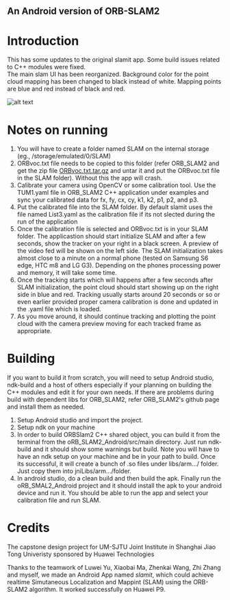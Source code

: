 ## An Android version of ORB-SLAM2

# Introduction

This has some updates to the original slamit app. Some build issues related to C++ modules were fixed.                                                  
The main slam UI has been reorganized. Background color for the point cloud mapping has been changed to black instead of white. Mapping points are blue and red instead of black and red.

![alt text][logo]

[logo]: https://github.com/aivijay/slamit_ORBSLAM2_on_Android/blob/master/images/slam-samsung-s6edge.png "SMAL Screenshot"

# Notes on running

1. You will have to create a folder named SLAM on the internal storage (eg., /storage/emulated/0/SLAM)
2. ORBvoc.txt file needs to be copied to this folder (refer ORB_SLAM2 and get the zip file <a href="https://github.com/raulmur/ORB_SLAM2/blob/master/Vocabulary/ORBvoc.txt.tar.gz">ORBvoc.txt.tar.gz</a> and untar it and put the ORBvoc.txt file in the SLAM folder). Without this the app will crash.
3. Calibrate your camera using OpenCV or some calibration tool. Use the TUM1.yaml file in ORB_SLAM2 C++ application under examples and sync your calibrated data for fx, fy, cx, cy, k1, k2, p1, p2, and p3.
4. Put the calibrated file into the SLAM folder. By default slamit uses the file named List3.yaml as the calibration file if its not slected during the run of the application
5. Once the calibration file is selected and ORBvoc.txt is in your SLAM folder. The applicastion should start initialize SLAM and after a few seconds, show the tracker on your right in a black screen. A preview of the video fed will be shown on the left side. The SLAM initialization takes almost close to a minute on a normal phone (tested on Samsung S6 edge, HTC m8 and LG G3). Depending on the phones processing power and memory, it will take some time.
6. Once the tracking starts which will happens after a few seconds after SLAM initialization, the point cloud should start showing up on the right side in blue and red. Tracking usually starts around 20 seconds or so or even earlier provided proper camera calibration is done and updated in the .yaml file which is loaded. 
7. As you move around, it should continue tracking and plotting the point cloud with the camera preview moving for each tracked frame as appropriate.

# Building

If you want to build it from scratch, you will need to setup Android studio, ndk-build and a host of others especially if your planning on building the C++ modules and edit it for your own needs.
If there are problems during build with dependent libs for ORB_SLAM2, refer ORB_SLAM2's github page and install them as needed.

1. Setup Android studio and import the project.
2. Setup ndk on your machine
3. In order to build ORBSlam2 C++ shared object, you can build it from the terminal from the oRB_SLAM2_Android/src/main directory. Just run ndk-build and it should show some warnings but build. Note you will have to have an ndk setup on your machine and be in your path to build. Once its successful, it will create a bunch of .so files under libs/arm.../ folder. Just copy them into jniLibs/arm.../folder. 
4. In android studio, do a clean build and then build the apk. Finally run the oRB_SMAL2_Android project and it should install the apk to your android device and run it. You should be able to run the app and select your calibration file and run SLAM.

# Credits
The capstone design project for UM-SJTU Joint Institute in Shanghai Jiao Tong Univeristy sponsored by Huawei Technologies

Thanks to the teamwork of Luwei Yu, Xiaobai Ma, Zhenkai Wang, Zhi Zhang and myself, we made an Android App named *slamit*, which could achieve realtime Simutaneous Localization and Mappint (SLAM) using the ORB-SLAM2 algorithm. It worked successfully on Huawei P9.
